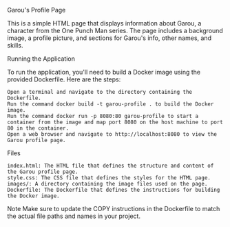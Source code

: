 Garou's Profile Page

This is a simple HTML page that displays information about Garou, a character from the One Punch Man series. The page includes a background image, a profile picture, and sections for Garou's info, other names, and skills.

Running the Application

To run the application, you'll need to build a Docker image using the provided Dockerfile. 
Here are the steps:

    Open a terminal and navigate to the directory containing the Dockerfile.
    Run the command docker build -t garou-profile . to build the Docker image.
    Run the command docker run -p 8080:80 garou-profile to start a container from the image and map port 8080 on the host machine to port 80 in the container.
    Open a web browser and navigate to http://localhost:8080 to view the Garou profile page.

Files

    index.html: The HTML file that defines the structure and content of the Garou profile page.
    style.css: The CSS file that defines the styles for the HTML page.
    images/: A directory containing the image files used on the page.
    Dockerfile: The Dockerfile that defines the instructions for building the Docker image.

Note
    Make sure to update the COPY instructions in the Dockerfile to match the actual file paths and names in your project.